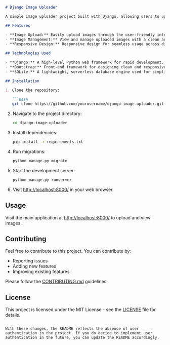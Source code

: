 

```markdown
# Django Image Uploader

A simple image uploader project built with Django, allowing users to upload and manage images.

## Features

- **Image Upload:** Easily upload images through the user-friendly interface.
- **Image Management:** View and manage uploaded images with a clean and intuitive interface.
- **Responsive Design:** Responsive design for seamless usage across different devices.

## Technologies Used

- **Django:** A high-level Python web framework for rapid development.
- **Bootstrap:** Front-end framework for designing clean and responsive user interfaces.
- **SQLite:** A lightweight, serverless database engine used for simplicity.

## Installation

1. Clone the repository:

   ```bash
   git clone https://github.com/yourusername/django-image-uploader.git
   ```

2. Navigate to the project directory:

   ```bash
   cd django-image-uploader
   ```

3. Install dependencies:

   ```bash
   pip install -r requirements.txt
   ```

4. Run migrations:

   ```bash
   python manage.py migrate
   ```

5. Start the development server:

   ```bash
   python manage.py runserver
   ```

6. Visit [http://localhost:8000/](http://localhost:8000/) in your web browser.

## Usage

Visit the main application at [http://localhost:8000/](http://localhost:8000/) to upload and view images.

## Contributing

Feel free to contribute to this project. You can contribute by:

- Reporting issues
- Adding new features
- Improving existing features

Please follow the [CONTRIBUTING.md](CONTRIBUTING.md) guidelines.

## License

This project is licensed under the MIT License - see the [LICENSE](LICENSE) file for details.
```

With these changes, the README reflects the absence of user authentication in the project. If you do decide to implement user authentication in the future, you can update the README accordingly.
